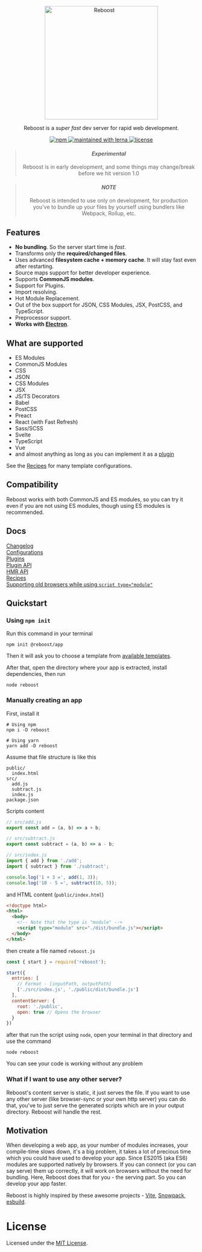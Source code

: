 <p align="center">
  <img
    src="https://user-images.githubusercontent.com/44255990/87241868-d941a680-c444-11ea-8dbb-8abc674f3911.png"
    alt="Reboost"
    width="300">
</p>
<p align="center">Reboost is a <i>super fast</i> dev server for rapid web development.</p>

<p align="center">
  <a href="https://www.npmjs.com/package/reboost">
    <img alt="npm" src="https://img.shields.io/npm/v/reboost?style=flat-square">
  </a>
  <a href="https://lerna.js.org">
    <img alt="maintained with lerna" src="https://img.shields.io/badge/maintained%20with-lerna-cc00ff?style=flat-square">
  </a>
  <a href="https://github.com/sarsamurmu/reboost/blob/primary/LICENSE">
    <img alt="license" src="https://img.shields.io/npm/l/reboost?style=flat-square">
  </a>
</p>

<blockquote align="center">
  <h4><i><b>Experimental</b></i></h4>
  Reboost is in early development, and some things may change/break before we hit version 1.0
</blockquote>

<blockquote align="center">
  <h4><i><b>NOTE</b></i></h4>
  Reboost is intended to use only on development, for production you've to 
  bundle up your files by yourself using bundlers like Webpack, Rollup, etc.
</blockquote>

## Features
- **No bundling**. So the server start time is *fast*.
- Transforms only the **required/changed files**.
- Uses advanced **filesystem cache + memory cache**. It will stay fast even after restarting.
- Source maps support for better developer experience.
- Supports **CommonJS modules**.
- Support for Plugins.
- Import resolving.
- Hot Module Replacement.
- Out of the box support for JSON, CSS Modules, JSX, PostCSS, and TypeScript.
- Preprocessor support.
- **Works with [Electron](https://www.electronjs.org/)**.

## What are supported
- ES Modules
- CommonJS Modules
- CSS
- JSON
- CSS Modules
- JSX
- JS/TS Decorators
- Babel
- PostCSS
- Preact
- React (with Fast Refresh)
- Sass/SCSS
- Svelte
- TypeScript
- Vue
- and almost anything as long as you can implement it as a [plugin](/docs/plugin-api.md)

See the [Recipes](/docs/recipes.md) for many template configurations.

## Compatibility
Reboost works with both CommonJS and ES modules, so you can try it even
if you are not using ES modules, though using ES modules is recommended.

## Docs
[Changelog](/CHANGELOG.md)\
[Configurations](/docs/configurations.md)\
[Plugins](/docs/plugins.md)\
[Plugin API](/docs/plugin-api.md)\
[HMR API](/docs/hmr.md)\
[Recipes](/docs/recipes.md)\
[Supporting old browsers while using `script type="module"`](/docs/supporting-old-browsers.md)

## Quickstart
### Using `npm init`
Run this command in your terminal
```shell
npm init @reboost/app
```
Then it will ask you to choose a template from
[available templates](/packages/create-app/README.md#available-templates).

After that, open the directory where your app is extracted, install dependencies,
then run
```shell
node reboost
```
### Manually creating an app
First, install it
```shell
# Using npm
npm i -D reboost

# Using yarn
yarn add -D reboost
```
Assume that file structure is like this
```
public/
  index.html
src/
  add.js
  subtract.js
  index.js
package.json
```
Scripts content
```js
// src/add.js
export const add = (a, b) => a + b;

// src/subtract.js
export const subtract = (a, b) => a - b;

// src/index.js
import { add } from './add';
import { subtract } from './subtract';

console.log('1 + 3 =', add(1, 3));
console.log('10 - 5 =', subtract(10, 5));
```
and HTML content (`public/index.html`)
```html
<!doctype html>
<html>
  <body>
    <!-- Note that the type is "module" -->
    <script type="module" src="./dist/bundle.js"></script>
  </body>
</html>
```

then create a file named `reboost.js`
```js
const { start } = require('reboost');

start({
  entries: [
    // Format - [inputPath, outputPath]
    ['./src/index.js', './public/dist/bundle.js']
  ],
  contentServer: {
    root: './public',
    open: true // Opens the browser
  }
})
```
after that run the script using `node`, open your terminal in that directory and use the command
```shell
node reboost
```
You can see your code is working without any problem

### What if I want to use any other server?
Reboost's content server is static, it just serves the file. If you want
to use any other server (like browser-sync or your own http server) you can do that,
you've to just serve the generated scripts which are in your output directory.
Reboost will handle the rest.

## Motivation
When developing a web app, as your number of modules increases,
your compile-time slows down, it's a big problem, it takes a lot of precious
time which you could have used to develop your app. Since ES2015 (aka ES6) modules
are supported natively by browsers. If you can connect (or you can say serve) them
up correctly, it will work on browsers without the need for bundling. Here, Reboost
does that for you - the serving part. So you can develop your app faster.

Reboost is highly inspired by these awesome projects - [Vite](https://github.com/vitejs/vite),
[Snowpack](https://github.com/pikapkg/snowpack), [esbuild](https://github.com/evanw/esbuild).

# License
Licensed under the [MIT License](/LICENSE).
